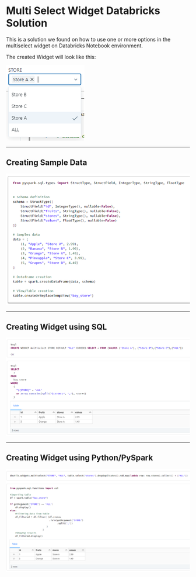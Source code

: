 # Multi Select Widget Databricks Solution
This is a solution we found on how to use one or more options in the multiselect widget on Databricks Notebook environment.

The created Widget will look like this:
<div><img src='images/image4.png'></div>

-----

## Creating Sample Data
<img src='images/image1.png'>

-----

## Creating Widget using SQL
<img src='images/image2.png'>

-----

## Creating Widget using Python/PySpark
<img src='images/image3.png'>

